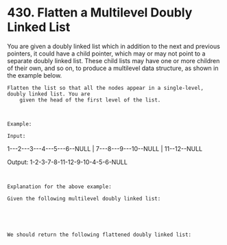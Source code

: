# 430. Flatten a Multilevel Doubly Linked List

You are given a doubly linked list which in addition to the next and previous pointers, it
        could have a child pointer, which may or may not point to a separate doubly linked list.
        These child lists may have one or more children of their own, and so on, to produce a
        multilevel data structure, as shown in the example below.

    Flatten the list so that all the nodes appear in a single-level, doubly linked list. You are
        given the head of the first level of the list.

     

    Example:

    Input:
 1---2---3---4---5---6--NULL
         |
         7---8---9---10--NULL
             |
             11--12--NULL

Output:
1-2-3-7-8-11-12-9-10-4-5-6-NULL

     

    Explanation for the above example:

    Given the following multilevel doubly linked list:

    

     

    We should return the following flattened doubly linked list: